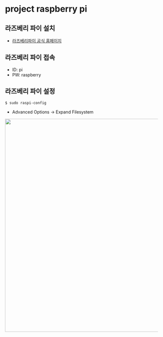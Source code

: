 # project raspberry pi

## 라즈베리 파이 설치
- [라즈베리파이 공식 홈페이지](https://www.raspberrypi.org/)

## 라즈베리 파이 접속
- ID: pi
- PW: raspberry

## 라즈베리 파이 설정
``` $ sudo raspi-config ```
- Advanced Options -> Expand Filesystem

<img width="" height="700" src="./png/투명.png"></img>
